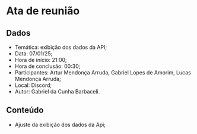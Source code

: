 # Ata de reunião

## Dados

- Temática: exibição dos dados da API;
- Data: 07/01/25;
- Hora de início: 21:00;
- Hora de conclusão: 00:30;
- Participantes: Artur Mendonça Arruda, Gabriel Lopes de Amorim, Lucas Mendonça Arruda;
- Local: Discord;
- Autor: Gabriel da Cunha Barbaceli.

## Conteúdo

- Ajuste da exibição dos dados da Api;
